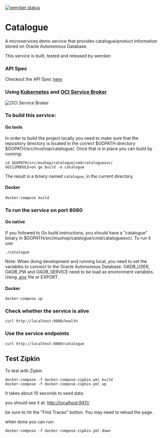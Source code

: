 [![wercker status](https://app.wercker.com/status/f59f625d8e8d9c33c00378517e1b26bb/s/ "wercker status")](https://app.wercker.com/project/byKey/f59f625d8e8d9c33c00378517e1b26bb)

# Catalogue
A microservices demo service that provides catalogue/product information stored on Oracle Autonomous Database. 

This service is built, tested and released by wercker.


### API Spec

Checkout the API Spec [here](https://mushop.docs.apiary.io)

### Using [Kubernetes](https://kubernetes.io) and [OCI Service Broker](https://github.com/oracle/oci-service-broker)
![OCI Service Broker](https://cdn.app.compendium.com/uploads/user/e7c690e8-6ff9-102a-ac6d-e4aebca50425/41d1c169-5ecc-4442-ab54-fc8d9cb3cdc6/Image/9a2cd983e25311180b4bf604fd7d58d9/svc_brkr_arch_4.jpg "OCI Service Broker")


### To build this service:


#### Go tools
In order to build the project locally you need to make sure that the repository directory is located in the correct
$GOPATH directory: $GOPATH/src/mushop/catalogue/. Once that is in place you can build by running:

```
cd $GOPATH/src/mushop/catalogue/cmd/cataloguesvc/
GO111MODULE=on go build -o catalogue
```

The result is a binary named `catalogue`, in the current directory.

#### Docker
`docker-compose build`

### To run the service on port 8080

#### Go native

If you followed to Go build instructions, you should have a "catalogue" binary in $GOPATH/src/mushop/catalogue/cmd/cataloguesvc/.
To run it use:
```
./catalogue
```

Note: When doing development and running local, you need to set the variables to connect to the Oracle Autonomous Database. OADB_USER, OADB_PW and OADB_SERVICE need to be load as environment variables. Using [.env](https://docs.docker.com/compose/env-file/) file or EXPORT.

#### Docker
`docker-compose up`

### Check whether the service is alive
`curl http://localhost:8080/health`

### Use the service endpoints
`curl http://localhost:8080/catalogue`

## Test Zipkin

To test with Zipkin

```
docker-compose -f docker-compose-zipkin.yml build
docker-compose -f docker-compose-zipkin.yml up
```
It takes about 10 seconds to seed data

you should see it at:
[http://localhost:9411/](http://localhost:9411)

be sure to hit the "Find Traces" button.  You may need to reload the page.

when done you can run:
```
docker-compose -f docker-compose-zipkin.yml down
```
